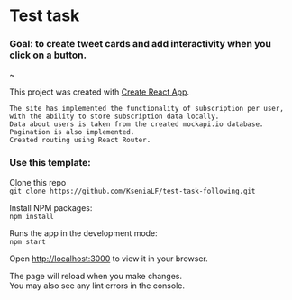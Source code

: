 # Test task

### Goal: to create tweet cards and add interactivity when you click on a button.

~

This project was created with [Create React App](https://github.com/facebook/create-react-app).

    The site has implemented the functionality of subscription per user, with the ability to store subscription data locally.
    Data about users is taken from the created mockapi.io database. Pagination is also implemented.
    Created routing using React Router.

### Use this template:

Clone this repo\
`git clone https://github.com/KseniaLF/test-task-following.git`

Install NPM packages:\
 `npm install`

Runs the app in the development mode: \
`npm start`

Open [http://localhost:3000](http://localhost:3000) to view it in your browser.

The page will reload when you make changes.\
You may also see any lint errors in the console.
